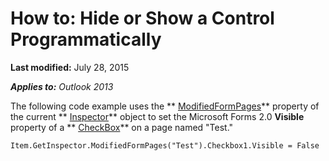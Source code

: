 
# How to: Hide or Show a Control Programmatically

 **Last modified:** July 28, 2015

 _**Applies to:** Outlook 2013_

The following code example uses the  ** [ModifiedFormPages](ac377d47-846a-1217-592f-7ed190b824ca.md)** property of the current ** [Inspector](d7384756-669c-0549-1032-c3b864187994.md)** object to set the Microsoft Forms 2.0 **Visible** property of a ** [CheckBox](1834855b-f96c-aaa1-24ce-81d1e4e4e1db.md)** on a page named "Test."




```
Item.GetInspector.ModifiedFormPages("Test").Checkbox1.Visible = False
```

